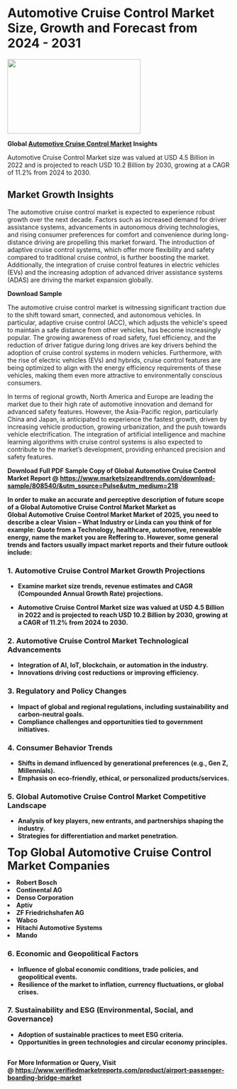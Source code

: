<H1>Automotive Cruise Control Market Size, Growth and Forecast from 2024 - 2031</H1><img class="aligncenter size-medium wp-image-584254" src="https://thirdeyenews.in/wp-content/uploads/2024/09/Global-Market-Research-300x168.jpeg" alt="" width="300" height="168" /><p><strong>Global&nbsp;<a href="https://www.marketsizeandtrends.com/download-sample/808540/&amp;utm_source=Pulse&amp;utm_medium=218">Automotive Cruise Control Market</a> Insights</strong></p><p>Automotive Cruise Control Market size was valued at USD 4.5 Billion in 2022 and is projected to reach USD 10.2 Billion by 2030, growing at a CAGR of 11.2% from 2024 to 2030.</p><p><h2>Market Growth Insights</h2> <p>The automotive cruise control market is expected to experience robust growth over the next decade. Factors such as increased demand for driver assistance systems, advancements in autonomous driving technologies, and rising consumer preferences for comfort and convenience during long-distance driving are propelling this market forward. The introduction of adaptive cruise control systems, which offer more flexibility and safety compared to traditional cruise control, is further boosting the market. Additionally, the integration of cruise control features in electric vehicles (EVs) and the increasing adoption of advanced driver assistance systems (ADAS) are driving the market expansion globally.</p> <p><strong>Download Sample</strong></p> <p>The automotive cruise control market is witnessing significant traction due to the shift toward smart, connected, and autonomous vehicles. In particular, adaptive cruise control (ACC), which adjusts the vehicle's speed to maintain a safe distance from other vehicles, has become increasingly popular. The growing awareness of road safety, fuel efficiency, and the reduction of driver fatigue during long drives are key drivers behind the adoption of cruise control systems in modern vehicles. Furthermore, with the rise of electric vehicles (EVs) and hybrids, cruise control features are being optimized to align with the energy efficiency requirements of these vehicles, making them even more attractive to environmentally conscious consumers.</p> <p>In terms of regional growth, North America and Europe are leading the market due to their high rate of automotive innovation and demand for advanced safety features. However, the Asia-Pacific region, particularly China and Japan, is anticipated to experience the fastest growth, driven by increasing vehicle production, growing urbanization, and the push towards vehicle electrification. The integration of artificial intelligence and machine learning algorithms with cruise control systems is also expected to contribute to the market’s development, providing enhanced precision and safety features.</p> <p><strong></p><p><span class=""><strong>Download Full PDF Sample Copy of Global Automotive Cruise Control Market Report</strong> @ <a href="https://www.marketsizeandtrends.com/download-sample/808540/&amp;utm_source=Pulse&amp;utm_medium=218" target="_blank">https://www.marketsizeandtrends.com/download-sample/808540/&amp;utm_source=Pulse&amp;utm_medium=218</a></span></p><p>In order to make an accurate and perceptive description of future scope of a Global&nbsp;Automotive Cruise Control Market Market as Global&nbsp;Automotive Cruise Control Market Market of 2025, you need to describe a clear Vision &ndash; What Industry or Linda can you think of for example: Quote from a Technology, healthcare, automotive, renewable energy, name the market you are Reffering to. However, some general trends and factors usually impact market reports and their future outlook include:</p><h3>1.&nbsp;<strong>Automotive Cruise Control Market Growth Projections</strong></h3><ul><li>Examine market size trends, revenue estimates and CAGR (Compounded Annual Growth Rate) projections.</li><li><p>Automotive Cruise Control Market size was valued at USD 4.5 Billion in 2022 and is projected to reach USD 10.2 Billion by 2030, growing at a CAGR of 11.2% from 2024 to 2030.</p></li></ul><h3>2.&nbsp;<strong>Automotive Cruise Control Market Technological Advancements</strong></h3><ul><li>Integration of AI, IoT, blockchain, or automation in the industry.</li><li>Innovations driving cost reductions or improving efficiency.</li></ul><h3>3.&nbsp;<strong>Regulatory and Policy Changes</strong></h3><ul><li>Impact of global and regional regulations, including sustainability and carbon-neutral goals.</li><li>Compliance challenges and opportunities tied to government initiatives.</li></ul><h3>4.&nbsp;<strong>Consumer Behavior Trends</strong></h3><ul><li>Shifts in demand influenced by generational preferences (e.g., Gen Z, Millennials).</li><li>Emphasis on eco-friendly, ethical, or personalized products/services.</li></ul><h3>5.&nbsp;<strong>Global Automotive Cruise Control Market Competitive Landscape</strong></h3><ul><li>Analysis of key players, new entrants, and partnerships shaping the industry.</li><li>Strategies for differentiation and market penetration.</li></ul><p data-pm-slice="1 1 []"><span style="color: inherit; font-family: inherit; font-size: 25px;">Top Global Automotive Cruise Control Market Companies</span></p><div class="" data-test-id=""><p><li>Robert Bosch</li><li> Continental AG</li><li> Denso Corporation</li><li> Aptiv</li><li> ZF Friedrichshafen AG</li><li> Wabco</li><li> Hitachi Automotive Systems</li><li> Mando</li></p></div><h3>6.&nbsp;<strong>Economic and Geopolitical Factors</strong></h3><ul><li>Influence of global economic conditions, trade policies, and geopolitical events.</li><li>Resilience of the market to inflation, currency fluctuations, or global crises.</li></ul><h3>7.&nbsp;<strong>Sustainability and ESG (Environmental, Social, and Governance)</strong></h3><ul><li>Adoption of sustainable practices to meet ESG criteria.</li><li>Opportunities in green technologies and circular economy principles.</li></ul><h2><strong style="font-size: 14px;">For More Information or Query, Visit @&nbsp;</strong><a style="background-color: #ffffff; font-size: 14px;" href="https://www.marketsizeandtrends.com/report/automotive-cruise-control-market/" target="_blank">https://www.verifiedmarketreports.com/product/airport-passenger-boarding-bridge-market</a></h2>
